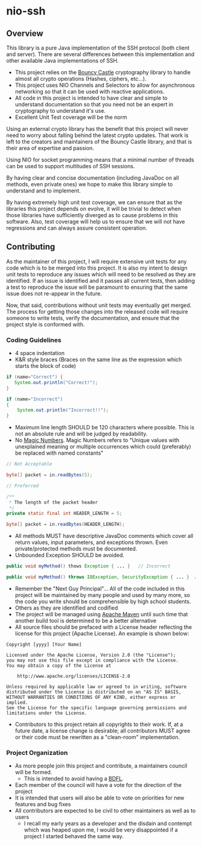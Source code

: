 # nio-ssh

## Overview

This library is a pure Java implementation of the SSH protocol (both client and server). There are several differences
between this implementation and other available Java implementations of SSH.

* This project relies on the [Bouncy Castle](http://www.bouncycastle.org/) cryptography library to handle almost all crypto operations (Hashes, ciphers, etc...).
* This project uses NIO Channels and Selectors to allow for asynchronous networking so that it can be used with reactive applications.
* All code in this project is intended to have clear and simple to understand documentation so that you need not be an expert in cryptography to understand it's use.
* Excellent Unit Test coverage will be the norm

Using an external crypto library has the benefit that this project will never need to worry about falling behind the
latest crypto updates. That work is left to the creators and maintainers of the Bouncy Castle library, and that is their
area of expertise and passion.

Using NIO for socket programming means that a minimal number of threads can be used to support multitudes of SSH sessions.

By having clear and concise documentation (including JavaDoc on all methods, even private ones) we hope to make this
library simple to understand and to implement.

By having extremely high unit test coverage, we can ensure that as the libraries this project depends on evolve, it will
be trivial to detect when those libraries have sufficiently diverged as to cause problems in this software. Also, test 
coverage will help us to ensure that we will not have regressions and can always assure consistent operation.

## Contributing

As the maintainer of this project, I will require extensive unit tests for any code which is to be merged into this 
project. It is also my intent to design unit tests to reproduce any issues which will need to be resolved as they are 
identified. If an issue is identified and it passes all current tests, then adding a test to reproduce the issue will be
paramount to ensuring that the same issue does not re-appear in the future.

Now, that said, contributions without unit tests may eventually get merged. The process for getting those changes into
the released code will require someone to write tests, verify the documentation, and ensure that the project style is
conformed with.

### Coding Guidelines
* 4 space indentation
* K&R style braces (Braces on the same line as the expression which starts the block of code)

```java
if (name="Correct") {
   System.out.println("Correct!");
}

if (name="Incorrect")
{
    System.out.println("Incorrect!!");
}
```
* Maximum line length SHOULD be 120 characters where possible. This is not an absolute rule and will be judged by readability.
* No [Magic Numbers](http://en.wikipedia.org/wiki/Magic_number_%28programming%29). Magic Numbers refers to "Unique values with unexplained meaning or multiple occurrences which could (preferably) be replaced with named constants"

```java
// Not Acceptable

byte[] packet = in.readBytes(5);

// Preferred

/**
 * The length of the packet header
 */
private static final int HEADER_LENGTH = 5;

byte[] packet = in.readBytes(HEADER_LENGTH);
```
* All methods MUST have descriptive JavaDoc comments which cover all return values, input parameters, and exceptions thrown. Even private/protected methods must be documented.
* Unbounded Exception SHOULD be avoided.

```java
public void myMethod() thows Exception { ... }   // Incorrect

public void myMethod() throws IOException, SecurityException { ... }  // Correct
```
* Remember the "Next Guy Principal"... All of the code included in this project will be maintained by many people and used by many more, so the code you write should be comprehensible by high school students.
* Others as they are identified and codified
* The project will be managed using [Apache Maven](http://maven.apache.org/) until such time that another build tool is determined to be a better alternative
* All source files should be prefaced with a License header reflecting the license for this project (Apache License). An example is shown below:

```
Copyright [yyyy] [Your Name]

Licensed under the Apache License, Version 2.0 (the "License");
you may not use this file except in compliance with the License.
You may obtain a copy of the License at

    http://www.apache.org/licenses/LICENSE-2.0

Unless required by applicable law or agreed to in writing, software
distributed under the License is distributed on an "AS IS" BASIS,
WITHOUT WARRANTIES OR CONDITIONS OF ANY KIND, either express or implied.
See the License for the specific language governing permissions and
limitations under the License.
```
* Contributors to this project retain all copyrights to their work. If, at a future date, a license change is desirable; all contributors MUST agree or their code must be rewritten as a "clean-room" implementation.

### Project Organization
* As more people join this project and contribute, a maintainers council will be formed.
  * This is intended to avoid having a [BDFL](http://en.wikipedia.org/wiki/Benevolent_dictator_for_life). 
* Each member of the council will have a vote for the direction of the project 
* It is intended that users will also be able to vote on priorities for new features and bug fixes
* All contributors are expected to be civil to other maintainers as well as to users
  * I recall my early years as a developer and the disdain and contempt which was heaped upon me, I would be very disappointed if a project I started behaved the same way.